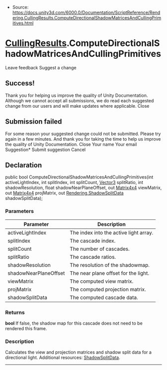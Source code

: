 * Source: https://docs.unity3d.com/6000.0/Documentation/ScriptReference/Rendering.CullingResults.ComputeDirectionalShadowMatricesAndCullingPrimitives.html

#  [CullingResults](https://docs.unity3d.com/6000.0/Documentation/ScriptReference/Rendering.CullingResults.html).ComputeDirectionalShadowMatricesAndCullingPrimitives
Leave feedback
Suggest a change
## Success!
Thank you for helping us improve the quality of Unity Documentation. Although we cannot accept all submissions, we do read each suggested change from our users and will make updates where applicable.
Close
## Submission failed
For some reason your suggested change could not be submitted. Please <a>try again</a> in a few minutes. And thank you for taking the time to help us improve the quality of Unity Documentation.
Close
Your name Your email Suggestion* Submit suggestion
Cancel
## Declaration
public bool ComputeDirectionalShadowMatricesAndCullingPrimitives(int activeLightIndex, int splitIndex, int splitCount, [Vector3](https://docs.unity3d.com/6000.0/Documentation/ScriptReference/Vector3.html) splitRatio, int shadowResolution, float shadowNearPlaneOffset, out [Matrix4x4](https://docs.unity3d.com/6000.0/Documentation/ScriptReference/Matrix4x4.html) viewMatrix, out [Matrix4x4](https://docs.unity3d.com/6000.0/Documentation/ScriptReference/Matrix4x4.html) projMatrix, out [Rendering.ShadowSplitData](https://docs.unity3d.com/6000.0/Documentation/ScriptReference/Rendering.ShadowSplitData.html) shadowSplitData); 
### Parameters
Parameter | Description  
---|---  
activeLightIndex | The index into the active light array.  
splitIndex | The cascade index.  
splitCount | The number of cascades.  
splitRatio | The cascade ratios.  
shadowResolution | The resolution of the shadowmap.  
shadowNearPlaneOffset | The near plane offset for the light.  
viewMatrix | The computed view matrix.  
projMatrix | The computed projection matrix.  
shadowSplitData | The computed cascade data.  
### Returns
**bool** If false, the shadow map for this cascade does not need to be rendered this frame. 
### Description
Calculates the view and projection matrices and shadow split data for a directional light.
Additional resources: [ShadowSplitData](https://docs.unity3d.com/6000.0/Documentation/ScriptReference/Rendering.ShadowSplitData.html).
* * *
